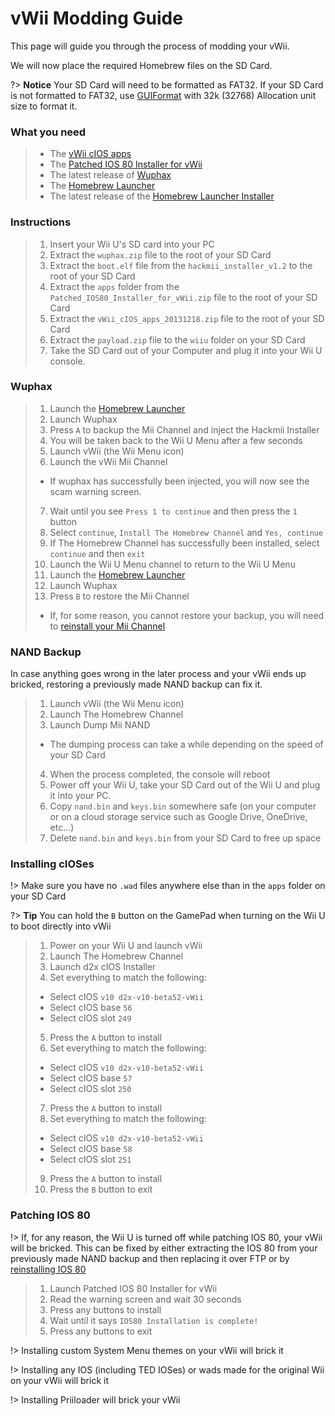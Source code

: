 # vWii Modding Guide

This page will guide you through the process of modding your vWii.

We will now place the required Homebrew files on the SD Card.

?> **Notice**
    Your SD Card will need to be formatted as FAT32. If your SD Card is not formatted to FAT32, use [GUIFormat](http://www.ridgecrop.demon.co.uk/index.htm?guiformat.htm) with 32k (32768) Allocation unit size to format it.

### What you need

> - The <a href ="/files/vWii_cIOS_apps_20131218.zip" download>vWii cIOS apps</a>
> - The <a href="/files/Patched_IOS80_Installer_for_vWii.zip" download>Patched IOS 80 Installer for vWii</a>
> - The latest release of [Wuphax](http://wiiubru.com/appstore/zips/wuphax.zip)
> - The [Homebrew Launcher](https://github.com/dimok789/homebrew_launcher/releases/download/1.4/homebrew_launcher.v1.4.zip)
> - The latest release of the [Homebrew Launcher Installer](https://github.com/wiiu-env/homebrew_launcher_installer/releases/download/v1.4/payload.zip)

### Instructions

> 1. Insert your Wii U's SD card into your PC
> 2. Extract the `wuphax.zip` file to the root of your SD Card
> 3. Extract the `boot.elf` file from the `hackmii_installer_v1.2` to the root of your SD Card
> 4. Extract the `apps` folder from the `Patched_IOS80_Installer_for_vWii.zip` file to the root of your SD Card
> 5. Extract the `vWii_cIOS_apps_20131218.zip` file to the root of your SD Card
> 6. Extract the `payload.zip` file to the `wiiu` folder on your SD Card
> 7. Take the SD Card out of your Computer and plug it into your Wii U console.

### Wuphax

> 1. Launch the [Homebrew Launcher](browser-exploit)
> 2. Launch Wuphax
> 3. Press `A` to backup the Mii Channel and inject the Hackmii Installer
> 4. You will be taken back to the Wii U Menu after a few seconds
> 5. Launch vWii (the Wii Menu icon)
> 6. Launch the vWii Mii Channel
>  - If wuphax has successfully been injected, you will now see the scam warning screen.
> 7. Wait until you see `Press 1 to continue` and then press the `1` button
> 8. Select `continue`, `Install The Homebrew Channel` and `Yes, continue`
> 9. If The Homebrew Channel has successfully been installed, select `continue` and then `exit`
> 10. Launch the Wii U Menu channel to return to the Wii U Menu
> 11. Launch the [Homebrew Launcher](browser-exploit)
> 12. Launch Wuphax
> 13. Press `B` to restore the Mii Channel
>  - If, for some reason, you cannot restore your backup, you will need to [reinstall your Mii Channel](recover-mii-channel)

### NAND Backup

In case anything goes wrong in the later process and your vWii ends up bricked, restoring a previously made NAND backup can fix it.

> 1. Launch vWii (the Wii Menu icon)
> 2. Launch The Homebrew Channel
> 3. Launch Dump Mii NAND
>  - The dumping process can take a while depending on the speed of your SD Card
> 4. When the process completed, the console will reboot
> 5. Power off your Wii U, take your SD Card out of the Wii U and plug it into your PC.
> 6. Copy `nand.bin` and `keys.bin` somewhere safe (on your computer or on a cloud storage service such as Google Drive, OneDrive, etc...)
> 7. Delete `nand.bin` and `keys.bin` from your SD Card to free up space

### Installing cIOSes

!> Make sure you have no `.wad` files anywhere else than in the `apps` folder on your SD Card

?> **Tip**
    You can hold the `B` button on the GamePad when turning on the Wii U to boot directly into vWii

> 1. Power on your Wii U and launch vWii
> 2. Launch The Homebrew Channel
> 3. Launch d2x cIOS Installer
> 4. Set everything to match the following:
>  - Select cIOS `v10 d2x-v10-beta52-vWii`
>  - Select cIOS base `56`
>  - Select cIOS slot `249`
> 5. Press the `A` button to install
> 6. Set everything to match the following:
>  - Select cIOS `v10 d2x-v10-beta52-vWii`
>  - Select cIOS base `57`
>  - Select cIOS slot `250`
> 7. Press the `A` button to install
> 8. Set everything to match the following:
>  - Select cIOS `v10 d2x-v10-beta52-vWii`
>  - Select cIOS base `58`
>  - Select cIOS slot `251`
> 9. Press the `A` button to install
> 10. Press the `B` button to exit

### Patching IOS 80

!> If, for any reason, the Wii U is turned off while patching IOS 80, your vWii will be bricked. This can be fixed by either extracting the IOS 80 from your previously made NAND backup and then replacing it over FTP or by [reinstalling IOS 80](recover-ios)

> 1. Launch Patched IOS 80 Installer for vWii
> 2. Read the warning screen and wait 30 seconds
> 3. Press any buttons to install
> 4. Wait until it says `IOS80 Installation is complete!`
> 5. Press any buttons to exit

!> Installing custom System Menu themes on your vWii will brick it

!> Installing any IOS (including TED IOSes) or wads made for the original Wii on your vWii will brick it

!> Installing Priiloader will brick your vWii
